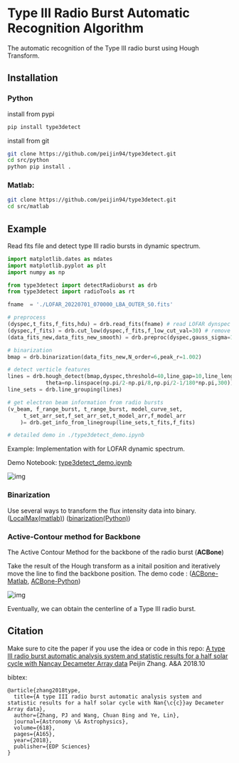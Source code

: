 # Type III Radio Burst Automatic Recognition Algorithm

The automatic recognition of the Type III radio burst using Hough Transform.

## Installation

### Python

install from pypi
```bash
pip install type3detect
```

install from git
```bash
git clone https://github.com/peijin94/type3detect.git
cd src/python
python pip install .
```

### Matlab:
```bash
git clone https://github.com/peijin94/type3detect.git
cd src/matlab
```

## Example 

Read fits file and detect type III radio bursts in dynamic spectrum.

```python
import matplotlib.dates as mdates
import matplotlib.pyplot as plt
import numpy as np

from type3detect import detectRadioburst as drb
from type3detect import radioTools as rt

fname  = './LOFAR_20220701_070000_LBA_OUTER_S0.fits'

# preprocess
(dyspec,t_fits,f_fits,hdu) = drb.read_fits(fname) # read LOFAR dynspec fits
(dyspec,f_fits) = drb.cut_low(dyspec,f_fits,f_low_cut_val=30) # remove below freq (RFI)
(data_fits_new,data_fits_new_smooth) = drb.preproc(dyspec,gauss_sigma=1.5)

# binarization
bmap = drb.binarization(data_fits_new,N_order=6,peak_r=1.002)

# detect verticle features
lines = drb.hough_detect(bmap,dyspec,threshold=40,line_gap=10,line_length=30,
            theta=np.linspace(np.pi/2-np.pi/8,np.pi/2-1/180*np.pi,300))
line_sets = drb.line_grouping(lines)

# get electron beam information from radio bursts
(v_beam, f_range_burst, t_range_burst, model_curve_set,
     t_set_arr_set,f_set_arr_set,t_model_arr,f_model_arr
    )= drb.get_info_from_linegroup(line_sets,t_fits,f_fits)

# detailed demo in ./type3detect_demo.ipynb
```

Example: Implementation with for LOFAR dynamic spectrum.

Demo Notebook: [type3detect_demo.ipynb](https://github.com/peijin94/type3detect/blob/master/type3detect_demo.ipynb)

![img](https://github.com/peijin94/type3detect/raw/master/img/LOFAR_20220413_135000_LBA_OUTER.fits.jpg)


### Binarization

Use several ways to transform the flux intensity data into binary. ([LocalMax(matlab)](src/matlab/get_local_max_map.m)) ([binarization(Python)](src/python/src/detectRadioBurst.py))


### Active-Contour method for Backbone

The Active Contour Method for the backbone of the radio burst (**ACBone**)

Take the result of the Hough transform as a initail position and iteratively move the line to find the backbone position. The demo code : ([ACBone-Matlab](src/matlab/active_contour.m), [ACBone-Python](src/python/type3detect/ACBone.py))

![img](https://github.com/peijin94/type3detect/raw/master/img/activecontour.GIF)

Eventually, we can obtain the centerline of a Type III radio burst.


## Citation

Make sure to cite the paper if you use the idea or code in this repo: [A type III radio burst automatic analysis system and statistic results for a half solar cycle with Nançay Decameter Array data](https://www.aanda.org/component/article?access=doi&doi=10.1051/0004-6361/201833260#R16) Peijin Zhang. A&A 2018.10

bibtex:
```
@article{zhang2018type,
  title={A type III radio burst automatic analysis system and statistic results for a half solar cycle with Nan{\c{c}}ay Decameter Array data},
  author={Zhang, PJ and Wang, Chuan Bing and Ye, Lin},
  journal={Astronomy \& Astrophysics},
  volume={618},
  pages={A165},
  year={2018},
  publisher={EDP Sciences}
}
```

